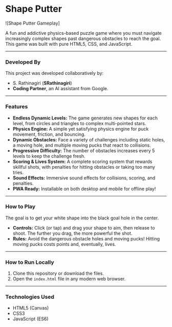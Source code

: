 # Shape Putter

![Shape Putter Gameplay]

A fun and addictive physics-based puzzle game where you must navigate increasingly complex shapes past dangerous obstacles to reach the goal. This game was built with pure HTML5, CSS, and JavaScript.

---

### Developed By

This project was developed collaboratively by:
* S. Rathinagiri (**SRathinagiri**)
* **Coding Partner**, an AI assistant from Google.

---

### Features

* **Endless Dynamic Levels:** The game generates new shapes for each level, from circles and triangles to complex multi-pointed stars.
* **Physics Engine:** A simple yet satisfying physics engine for puck movement, friction, and bouncing.
* **Dynamic Obstacles:** Face a variety of challenges including static holes, a moving hole, and multiple moving pucks that react to collisions.
* **Progressive Difficulty:** The number of obstacles increases every 5 levels to keep the challenge fresh.
* **Scoring & Lives System:** A complete scoring system that rewards skillful shots, with penalties for hitting obstacles or taking too many tries.
* **Sound Effects:** Immersive sound effects for collisions, scoring, and penalties.
* **PWA Ready:** Installable on both desktop and mobile for offline play!

---

### How to Play

The goal is to get your white shape into the black goal hole in the center.

* **Controls:** Click (or tap) and drag your shape to aim, then release to shoot. The further you drag, the more powerful the shot.
* **Rules:** Avoid the dangerous obstacle holes and moving pucks! Hitting moving pucks costs points and, eventually, lives.

---

### How to Run Locally

1.  Clone this repository or download the files.
2.  Open the `index.html` file in any modern web browser.

---

### Technologies Used

* HTML5 (Canvas)
* CSS3
* JavaScript (ES6)
